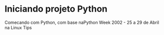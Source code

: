 # Iniciando projeto Python
Comecando com Python, com base naPython Week 2002 - 25 a 29 de Abril na Linux Tips

